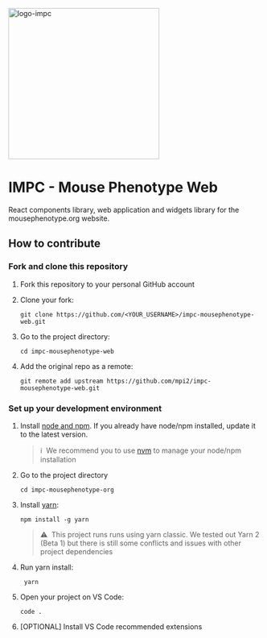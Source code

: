 <style>
img[alt=logo-impc] { width: 300px; }
</style>

![logo-impc](https://www.mousephenotype.org/wp-content/themes/impc/images/IMPC_logo.svg)

# IMPC - Mouse Phenotype Web

React components library, web application and widgets library for the mousephenotype.org website.

## How to contribute

### Fork and clone this repository

1. Fork this repository to your personal GitHub account
2. Clone your fork:

   ```
   git clone https://github.com/<YOUR_USERNAME>/impc-mousephenotype-web.git
   ```

3. Go to the project directory:
   ```
   cd impc-mousephenotype-web
   ```
4. Add the original repo as a remote:
   ```
   git remote add upstream https://github.com/mpi2/impc-mousephenotype-web.git
   ```

### Set up your development environment

1. Install [node and npm](https://nodejs.org/en/download/). If you already have node/npm installed, update it to the latest version.

   > :information_source:&nbsp;&nbsp;We recommend you to use [nvm](https://github.com/nvm-sh/nvm) to manage your node/npm installation

2. Go to the project directory
   ```
   cd impc-mousephenotype-org
   ```
3. Install [yarn](https://yarnpkg.com/getting-started/install):
   ```
   npm install -g yarn
   ```
   > :warning:&nbsp;&nbsp;This project runs runs using yarn classic. We tested out Yarn 2 (Beta 1) but there is still some conflicts and issues with other project dependencies
4. Run yarn install:

   ```
    yarn
   ```

5. Open your project on VS Code:

   ```
   code .
   ```

6. [OPTIONAL] Install VS Code recommended extensions
